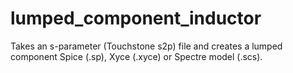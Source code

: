 # lumped_component_inductor
Takes an s-parameter (Touchstone s2p) file and creates a lumped component Spice (.sp), Xyce (.xyce) or Spectre model (.scs).
